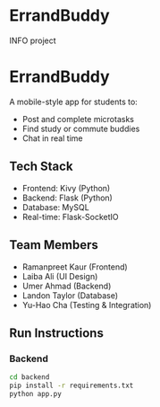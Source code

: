 # ErrandBuddy
INFO project
# ErrandBuddy

A mobile-style app for students to:
- Post and complete microtasks
- Find study or commute buddies
- Chat in real time

## Tech Stack
- Frontend: Kivy (Python)
- Backend: Flask (Python)
- Database: MySQL
- Real-time: Flask-SocketIO

## Team Members
- Ramanpreet Kaur (Frontend)
- Laiba Ali (UI Design)
- Umer Ahmad (Backend)
- Landon Taylor (Database)
- Yu-Hao Cha (Testing & Integration)

## Run Instructions
### Backend
```bash
cd backend
pip install -r requirements.txt
python app.py
